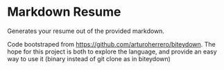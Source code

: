 # Markdown Resume

Generates your resume out of the provided markdown.

Code bootstraped from https://github.com/arturoherrero/biteydown.
The hope for this project is both to explore the language, and provide an easy way to use it (binary instead of git clone as in biteydown)